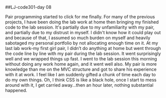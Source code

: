 ##LJ-code301-day 08

Pair programming started to click for me finally. For many of the previous projects, I have been doing the lab work at home then bringing my finished code to the lab session. It's partially due to my unfamiliarity with my pair, and partially due to my distrust in myself. I didn't know how it could play out and because of that, I assumed so much burden on myself and heavily sabotaged my personal portfolio by not allocating enough time on it. At my last lab work-my first girl pair, I didn’t do anything at home but went through the code line by line with my pair during the lab session. It went surprisingly well and we wrapped things up fast. I went to the lab session this morning without doing any work home again, and it went well also. My pair is more knowledge than me on the MVC structure and got to share his experience with it at work. I feel like I am suddenly gifted a chunk of time each day to do my own things.  Oh, I think CSS is like a black hole, once I start to mess around with it, I get carried away…then an hour later, nothing substantial happened.
